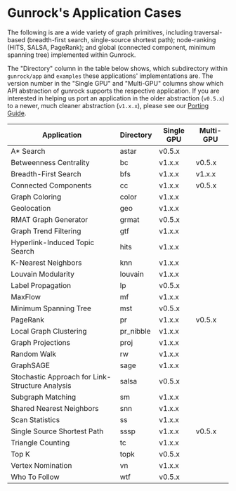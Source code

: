 # Gunrock's Application Cases

The following is are a wide variety of graph primitives, including traversal-based (breadth-first search, single-source shortest path); node-ranking (HITS, SALSA, PageRank); and global (connected component, minimum spanning tree) implemented within Gunrock.

The "Directory" column in the table below shows, which subdirectory within `gunrock/app` and `examples` these applications' implementations are. The version number in the "Single GPU" and "Multi-GPU" columns show which API abstraction of gunrock supports the respective application. If you are interested in helping us port an application in the older abstraction (`v0.5.x`) to a newer, much cleaner abstraction (`v1.x.x`), please see our [Porting Guide](/devs/porting_guide).


| Application                                     | Directory | Single GPU | Multi-GPU |
|-------------------------------------------------|-----------|------------|-----------|
| A* Search                                       | astar     | v0.5.x     |           |
| Betweenness Centrality                          | bc        | v1.x.x     | v0.5.x    |
| Breadth-First Search                            | bfs       | v1.x.x     | v1.x.x    |
| Connected Components                            | cc        | v1.x.x     | v0.5.x    |
| Graph Coloring                                  | color     | v1.x.x     |           |
| Geolocation                                     | geo       | v1.x.x     |           |
| RMAT Graph Generator                            | grmat     | v0.5.x     |           |
| Graph Trend Filtering                           | gtf       | v1.x.x     |           |
| Hyperlink-Induced Topic Search                  | hits      | v1.x.x     |           |
| K-Nearest Neighbors                             | knn       | v1.x.x     |           |
| Louvain Modularity                              | louvain   | v1.x.x     |           |
| Label Propagation                               | lp        | v0.5.x     |           |
| MaxFlow                                         | mf        | v1.x.x     |           |
| Minimum Spanning Tree                           | mst       | v0.5.x     |           |
| PageRank                                        | pr        | v1.x.x     | v0.5.x    |
| Local Graph Clustering                          | pr_nibble | v1.x.x     |           |
| Graph Projections                               | proj      | v1.x.x     |           |
| Random Walk                                     | rw        | v1.x.x     |           |
| GraphSAGE                                       | sage      | v1.x.x     |           |
| Stochastic Approach for Link-Structure Analysis | salsa     | v0.5.x     |           |
| Subgraph Matching                               | sm        | v1.x.x     |           |
| Shared Nearest Neighbors                        | snn       | v1.x.x     |           |
| Scan Statistics                                 | ss        | v1.x.x     |           |
| Single Source Shortest Path                     | sssp      | v1.x.x     | v0.5.x    |
| Triangle Counting                               | tc        | v1.x.x     |           |
| Top K                                           | topk      | v0.5.x     |           |
| Vertex Nomination                               | vn        | v1.x.x     |           |
| Who To Follow                                   | wtf       | v0.5.x     |           |
